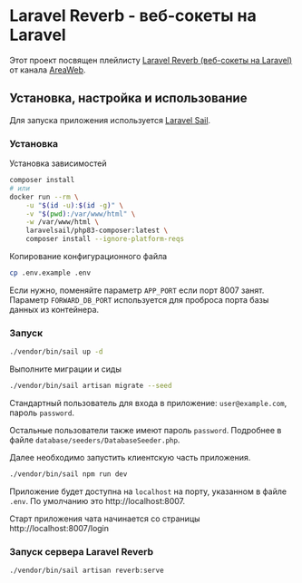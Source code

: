 # Laravel Reverb - веб-сокеты на Laravel

Этот проект посвящен плейлисту [Laravel Reverb (веб-сокеты на Laravel)](https://www.youtube.com/playlist?list=PLiOhsP3M5j5wJmOW-pd85abUB3iqpaiZy) от канала [AreaWeb](https://www.youtube.com/@areaweb).

## Установка, настройка и использование

Для запуска приложения используется [Laravel Sail](https://laravel.com/docs/11.x/sail).

### Установка

Установка зависимостей

```bash
composer install
# или 
docker run --rm \
    -u "$(id -u):$(id -g)" \
    -v "$(pwd):/var/www/html" \
    -w /var/www/html \
    laravelsail/php83-composer:latest \
    composer install --ignore-platform-reqs
```

Копирование конфигурационного файла

```bash
cp .env.example .env
```

Если нужно, поменяйте параметр `APP_PORT` если порт 8007 занят. Параметр `FORWARD_DB_PORT` используется для проброса порта базы данных из контейнера.

### Запуск

```bash
./vendor/bin/sail up -d
```

Выполните миграции и сиды

```bash
./vendor/bin/sail artisan migrate --seed
```

Стандартный пользователь для входа в приложение: `user@example.com`, пароль `password`.

Остальные пользователи также имеют пароль `password`. Подробнее в файле `database/seeders/DatabaseSeeder.php`.

Далее необходимо запустить клиентскую часть приложения.

```bash
./vendor/bin/sail npm run dev
```

Приложение будет доступна на `localhost` на порту, указанном в файле `.env`. По умолчанию это http://localhost:8007.

Старт приложения чата начинается со страницы http://localhost:8007/login

### Запуск сервера Laravel Reverb

```bash
./vendor/bin/sail artisan reverb:serve
```

